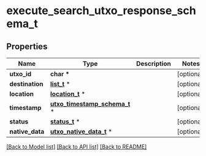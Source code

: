 # execute_search_utxo_response_schema_t

## Properties
Name | Type | Description | Notes
------------ | ------------- | ------------- | -------------
**utxo_id** | **char \*** |  | [optional] 
**destination** | [**list_t**](utxo_destination.md) \* |  | [optional] 
**location** | [**location_t**](location.md) \* |  | [optional] 
**timestamp** | [**utxo_timestamp_schema_t**](utxo_timestamp_schema.md) \* |  | [optional] 
**status** | [**status_t**](status.md) \* |  | [optional] 
**native_data** | [**utxo_native_data_t**](utxo_native_data.md) \* |  | [optional] 

[[Back to Model list]](../README.md#documentation-for-models) [[Back to API list]](../README.md#documentation-for-api-endpoints) [[Back to README]](../README.md)


